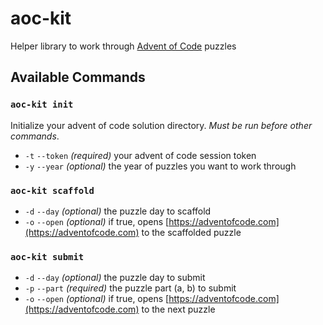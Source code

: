 # aoc-kit

Helper library to work through [Advent of Code](https://adventofcode.com) puzzles

## Available Commands

### `aoc-kit init`

Initialize your advent of code solution directory. _Must be run before other commands_.

- `-t` `--token` _(required)_ your advent of code session token
- `-y` `--year` _(optional)_ the year of puzzles you want to work through

### `aoc-kit scaffold`

- `-d` `--day` _(optional)_ the puzzle day to scaffold
- `-o` `--open` _(optional)_ if true, opens [https://adventofcode.com](https://adventofcode.com) to the scaffolded puzzle

### `aoc-kit submit`

- `-d` `--day` _(optional)_ the puzzle day to submit
- `-p` `--part` _(required)_ the puzzle part (a, b) to submit
- `-o` `--open` _(optional)_ if true, opens [https://adventofcode.com](https://adventofcode.com) to the next puzzle
